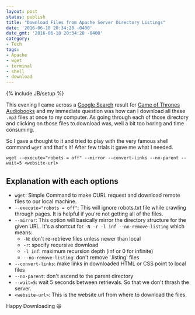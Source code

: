 ```yaml
---
layout: post
status: publish
title: "Download Files from Apache Server Directory Listings"
date: '2016-06-18 20:34:28 -0400'
date_gmt: '2016-06-18 20:34:28 -0400'
category:
- Tech
tags:
- Apache
- wget
- terminal
- shell
- download
---
```

{% include JB/setup %}

This evening I came across a [Google Search](https://www.google.com/search?q=game+of+thrones+audiobooks) result for [Game of Thrones Audiobooks](http://tinfoilgaming.com/Public/AudioBooks/A%20Song%20of%20Ice%20and%20Fire/) and my immediate question was how can I download all these `.mp3` files at once to my computer. As going through each of those directory and clicking on those files to download was, well a bit too boring and time consuming.

So I gave a thought to it and tried to play with the very famous shell command `wget` and that's it! After few trials it gave me what I needed.

```shell
wget --execute="robots = off" --mirror --convert-links --no-parent --wait=5 <website-url>
```

## Explanation with each options

- `wget`: Simple Command to make CURL request and download remote files to our local machine.
- `--execute="robots = off"`: This will ignore robots.txt file while crawling through pages. It is helpful if you're not getting all of the files.
- `--mirror`: This option will basically mirror the directory structure for the given URL. It's a shortcut for `-N -r -l inf --no-remove-listing` which means:
    - `-N`: don't re-retrieve files unless newer than local
    - `-r`: specify recursive download
    - `-l inf`: maximum recursion depth (inf or 0 for infinite)
    - `--no-remove-listing`: don't remove '.listing' files
- `--convert-links`: make links in downloaded HTML or CSS point to local files
- `--no-parent`: don't ascend to the parent directory
- `--wait=5`: wait 5 seconds between retrievals. So that we don't thrash the server.
- `<website-url>`: This is the website url from where to download the files.

Happy Downloading :smiley:
